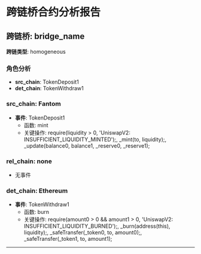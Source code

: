 # 跨链桥合约分析报告
## 跨链桥: bridge_name
**跨链类型**: homogeneous
### 角色分析
- **src_chain**: TokenDeposit1
- **det_chain**: TokenWithdraw1
### src_chain: Fantom
- **事件**: TokenDeposit1
  - 函数: mint
  - 关键操作: require(liquidity > 0, 'UniswapV2: INSUFFICIENT_LIQUIDITY_MINTED');, _mint(to, liquidity);, _update(balance0, balance1, _reserve0, _reserve1);
### rel_chain: none
- 无事件
### det_chain: Ethereum
- **事件**: TokenWithdraw1
  - 函数: burn
  - 关键操作: require(amount0 > 0 && amount1 > 0, 'UniswapV2: INSUFFICIENT_LIQUIDITY_BURNED');, _burn(address(this), liquidity);, _safeTransfer(_token0, to, amount0);, _safeTransfer(_token1, to, amount1);
---
